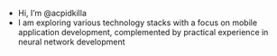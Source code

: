 -  Hi, I’m @acpidkilla
-   I am exploring various technology stacks with a focus on mobile application development, complemented by practical experience in neural network development
<!---
acpidkilla/acpidkilla is a ✨ special ✨ repository because its `README.md` (this file) appears on your GitHub profile.
You can click the Preview link to take a look at your changes.
--->
